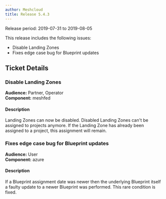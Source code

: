 ```yaml
---
author: Meshcloud
title: Release 5.4.3
---
```


Release period: 2019-07-31 to 2019-08-05

This release includes the following issues:
* Disable Landing Zones
* Fixes edge case bug for Blueprint updates
<!--truncate-->

## Ticket Details
### Disable Landing Zones
**Audience:** Partner, Operator<br>**Component:** meshfed


#### Description
Landing Zones can now be disabled. Disabled Landing Zones can't be assigned to projects anymore.
If the Landing Zone has already been assigned to a project, this assignment will remain.

### Fixes edge case bug for Blueprint updates
**Audience:** User<br>**Component:** azure


#### Description
If a Blueprint assignment date was newer then the underlying Blueprint itself a faulty update to a newer Blueprint was performed. This rare condition is fixed.

